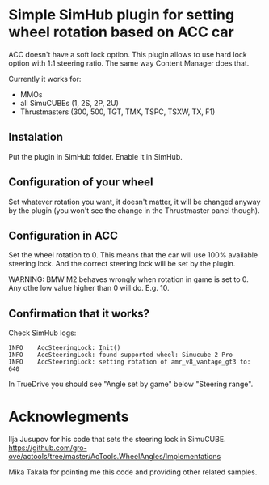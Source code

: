 # Simple SimHub plugin for setting wheel rotation based on ACC car

ACC doesn't have a soft lock option. This plugin allows to use hard
lock option with 1:1 steering ratio. The same way Content Manager does
that.

Currently it works for:
- MMOs
- all SimuCUBEs (1, 2S, 2P, 2U)
- Thrustmasters (300, 500, TGT, TMX, TSPC, TSXW, TX, F1)

## Instalation

Put the plugin in SimHub folder. Enable it in SimHub.

## Configuration of your wheel

Set whatever rotation you want, it doesn't matter, it will be changed
anyway by the plugin (you won't see the change in the Thrustmaster
panel though).

## Configuration in ACC

Set the wheel rotation to 0. This means that the car will use 100%
available steering lock. And the correct steering lock will be set by
the plugin.

WARNING: BMW M2 behaves wrongly when rotation in game is set to 0. Any
othe low value higher than 0 will do. E.g. 10.

## Confirmation that it works?

Check SimHub logs:

	INFO	AccSteeringLock: Init()
	INFO	AccSteeringLock: found supported wheel: Simucube 2 Pro
	INFO	AccSteeringLock: setting rotation of amr_v8_vantage_gt3 to: 640

In TrueDrive you should see "Angle set by game" below "Steering range".

# Acknowlegments

Ilja Jusupov for his code that sets the steering lock in SimuCUBE.  
https://github.com/gro-ove/actools/tree/master/AcTools.WheelAngles/Implementations

Mika Takala for pointing me this code and providing other related
samples.

<!-- Local Variables: -->
<!-- delete-trailing-whitespace-on-save: nil -->
<!-- End: -->
